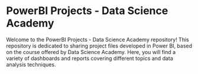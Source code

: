 # PowerBI Projects - Data Science Academy

Welcome to the PowerBI Projects - Data Science Academy repository! 
This repository is dedicated to sharing project files developed in Power BI, based on the course offered by Data Science Academy. 
Here, you will find a variety of dashboards and reports covering different topics and data analysis techniques.

